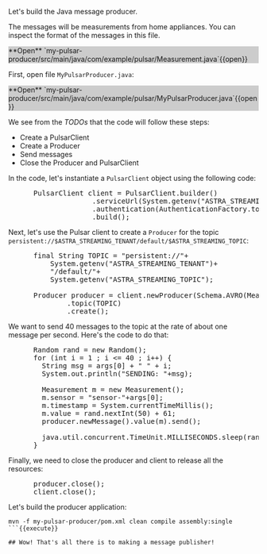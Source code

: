 Let's build the Java message producer.

The messages will be measurements from home appliances.
You can inspect the format of the messages in this file.

<div style="background-color:#cccccc"> **Open** `my-pulsar-producer/src/main/java/com/example/pulsar/Measurement.java`{{open}}</div>

First, open file `MyPulsarProducer.java`:

<div style="background-color:#cccccc"> **Open** `my-pulsar-producer/src/main/java/com/example/pulsar/MyPulsarProducer.java`{{open}}</div>

We see from the _TODOs_ that the code will follow these steps:
- Create a PulsarClient
- Create a Producer
- Send messages
- Close the Producer and PulsarClient


In the code, let's instantiate a `PulsarClient` object using the following code:
<pre class="file" data-filename="my-pulsar-producer/src/main/java/com/example/pulsar/MyPulsarProducer.java" data-target="insert" data-marker="//TODO-create-PulsarClient">
      PulsarClient client = PulsarClient.builder()
                    .serviceUrl(System.getenv("ASTRA_STREAMING_SERVICE_URL"))
                    .authentication(AuthenticationFactory.token(System.getenv("ASTRA_STREAMING_TOKEN")))
                    .build();
</pre>

Next, let's use the Pulsar client to create a `Producer` for the topic `persistent://$ASTRA_STREAMING_TENANT/default/$ASTRA_STREAMING_TOPIC`:
<pre class="file" data-filename="my-pulsar-producer/src/main/java/com/example/pulsar/MyPulsarProducer.java" data-target="insert" data-marker="//TODO-create-Producer">
      final String TOPIC = "persistent://"+
          System.getenv("ASTRA_STREAMING_TENANT")+
          "/default/"+
          System.getenv("ASTRA_STREAMING_TOPIC");

      Producer<String> producer = client.newProducer(Schema.AVRO(Measurement.class))
              .topic(TOPIC)
              .create();
</pre>

We want to send 40 messages to the topic at the rate of about one message per second.
Here's the code to do that:
<pre class="file" data-filename="my-pulsar-producer/src/main/java/com/example/pulsar/MyPulsarProducer.java" data-target="insert" data-marker="//TODO-send">
      Random rand = new Random();
      for (int i = 1 ; i <= 40 ; i++) {
        String msg = args[0] + " " + i;
        System.out.println("SENDING: "+msg);

        Measurement m = new Measurement();
        m.sensor = "sensor-"+args[0];
        m.timestamp = System.currentTimeMillis();
        m.value = rand.nextInt(50) + 61;
        producer.newMessage().value(m).send();

        java.util.concurrent.TimeUnit.MILLISECONDS.sleep(rand.nextInt(2000));
      }
</pre>

Finally, we need to close the producer and client to release all the resources:
<pre class="file" data-filename="my-pulsar-producer/src/main/java/com/example/pulsar/MyPulsarProducer.java" data-target="insert" data-marker="//TODO-close">
      producer.close();
      client.close();
</pre>

Let's build the producer application:
```
mvn -f my-pulsar-producer/pom.xml clean compile assembly:single        
```{{execute}}

## Wow! That's all there is to making a message publisher!
